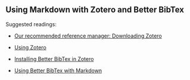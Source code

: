 ## Using Markdown with Zotero and Better BibTex

Suggested readings:

- [Our recommended reference manager: Downloading Zotero](https://www.zotero.org/)

- [Using Zotero](https://libguides.unm.edu/Zotero)

- [Installing Better BibTex in Zotero](https://retorque.re/zotero-better-bibtex/installation/)

- [Using Better BibTex with Markdown](https://retorque.re/zotero-better-bibtex/exporting/pandoc/)
